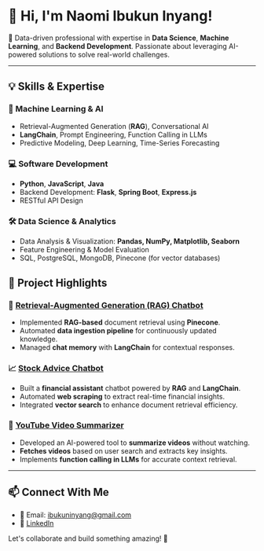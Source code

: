 # 👋 Hi, I'm Naomi Ibukun Inyang!

🚀 Data-driven professional with expertise in **Data Science**, **Machine Learning**, and **Backend Development**. Passionate about leveraging AI-powered solutions to solve real-world challenges.

---

## 💡 Skills & Expertise

### 🧠 Machine Learning & AI
- Retrieval-Augmented Generation (**RAG**), Conversational AI
- **LangChain**, Prompt Engineering, Function Calling in LLMs
- Predictive Modeling, Deep Learning, Time-Series Forecasting

### 💻 Software Development
- **Python**, **JavaScript**, **Java**
- Backend Development: **Flask**, **Spring Boot**, **Express.js**
- RESTful API Design

### 🛠️ Data Science & Analytics
- Data Analysis & Visualization: **Pandas, NumPy, Matplotlib, Seaborn**
- Feature Engineering & Model Evaluation
- SQL, PostgreSQL, MongoDB, Pinecone (for vector databases)

## 📌 Project Highlights

### 📜 [Retrieval-Augmented Generation (RAG) Chatbot](https://github.com/C-Spydo/icebreaker)  
- Implemented **RAG-based** document retrieval using **Pinecone**.  
- Automated **data ingestion pipeline** for continuously updated knowledge.  
- Managed **chat memory** with **LangChain** for contextual responses.    

### 📈 [Stock Advice Chatbot](https://github.com/C-Spydo/stockyai.git)  
- Built a **financial assistant** chatbot powered by **RAG** and **LangChain**.  
- Automated **web scraping** to extract real-time financial insights.  
- Integrated **vector search** to enhance document retrieval efficiency.  

### 🎥 [YouTube Video Summarizer](https://github.com/C-Spydo/tubenotes.git)  
- Developed an AI-powered tool to **summarize videos** without watching.  
- **Fetches videos** based on user search and extracts key insights.  
- Implements **function calling in LLMs** for accurate context retrieval.  

---

## 📫 Connect With Me
- 📧 Email: ibukuninyang@gmail.com  
- 🔗 [LinkedIn](http://www.linkedin.com/in/naomi-ibukun-inyang) 

Let's collaborate and build something amazing! 🚀
